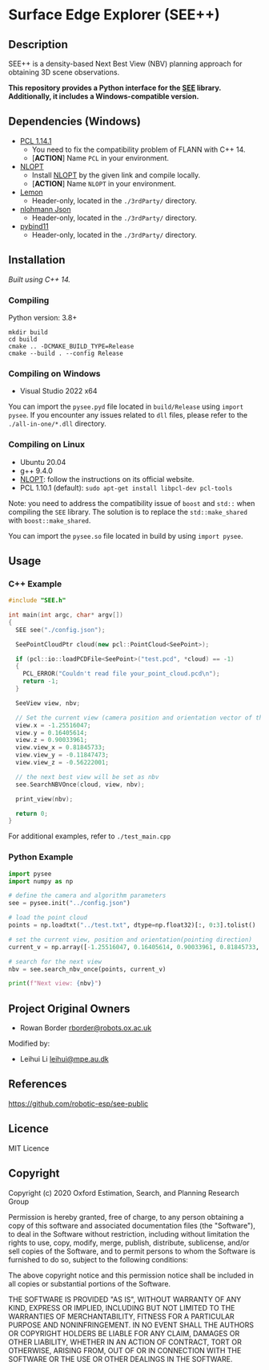 # Surface Edge Explorer (SEE++)

## Description

SEE++ is a density-based Next Best View (NBV) planning approach for obtaining 3D scene observations.

**This repository provides a Python interface for the [SEE](https://github.com/robotic-esp/see-public) library. Additionally, it includes a Windows-compatible version.**

## Dependencies (Windows)

- [PCL 1.14.1](https://github.com/PointCloudLibrary/pcl/releases)
  - You need to fix the compatibility problem of FLANN with C++ 14.
  - [**ACTION**] Name `PCL` in your environment.
- [NLOPT](https://github.com/stevengj/nlopt)
  - Install [NLOPT](https://github.com/stevengj/nlopt) by the given link and compile locally.
  - [**ACTION**] Name `NLOPT` in your environment.
- [Lemon](https://github.com/seqan/lemon)
  - Header-only, located in the `./3rdParty/` directory.
- [nlohmann Json](https://github.com/nlohmann/json)
  - Header-only, located in the `./3rdParty/` directory.
- [pybind11](https://github.com/pybind/pybind11)
  - Header-only, located in the `./3rdParty/` directory.

## Installation

*Built using C++ 14.*

### Compiling

Python version: 3.8+

``` shell
mkdir build
cd build
cmake .. -DCMAKE_BUILD_TYPE=Release
cmake --build . --config Release
```

### Compiling on Windows

- Visual Studio 2022 x64

You can import the `pysee.pyd` file located in `build/Release` using `import pysee`. If you encounter any issues related to `dll` files, please refer to the `./all-in-one/*.dll` directory.

### Compiling on Linux

- Ubuntu 20.04
- g++ 9.4.0
- [NLOPT](https://github.com/stevengj/nlopt): follow the instructions on its official website.
- PCL 1.10.1 (default): `sudo apt-get install libpcl-dev pcl-tools`

Note: you need to address the compatibility issue of `boost` and `std::` when compiling the `SEE` library. The solution is to replace the `std::make_shared` with `boost::make_shared`.


You can import the `pysee.so` file located in build by using `import pysee`. 

## Usage

### C++ Example

``` C++
#include "SEE.h"

int main(int argc, char* argv[])
{
  SEE see("./config.json");

  SeePointCloudPtr cloud(new pcl::PointCloud<SeePoint>);

  if (pcl::io::loadPCDFile<SeePoint>("test.pcd", *cloud) == -1)
  {
    PCL_ERROR("Couldn't read file your_point_cloud.pcd\n");
    return -1;
  }

  SeeView view, nbv;

  // Set the current view (camera position and orientation vector of the camera)
  view.x = -1.25516047;
  view.y = 0.16405614;
  view.z = 0.90033961;
  view.view_x = 0.81845733;
  view.view_y = -0.11847473;
  view.view_z = -0.56222001;

  // the next best view will be set as nbv
  see.SearchNBVOnce(cloud, view, nbv);

  print_view(nbv);

  return 0;
}
```

For additional examples, refer to `./test_main.cpp`

### Python Example

```Python
import pysee
import numpy as np

# define the camera and algorithm parameters
see = pysee.init("../config.json")

# load the point cloud
points = np.loadtxt("../test.txt", dtype=np.float32)[:, 0:3].tolist()

# set the current view, position and orientation(pointing direction)
current_v = np.array([-1.25516047, 0.16405614, 0.90033961, 0.81845733, -0.11847473, -0.56222001], dtype=np.float32).tolist()

# search for the next view
nbv = see.search_nbv_once(points, current_v)

print(f"Next view: {nbv}")
```

## Project Original Owners

- Rowan Border <rborder@robots.ox.ac.uk>

Modified by:

- Leihui Li <leihui@mpe.au.dk>

## References

<https://github.com/robotic-esp/see-public>

## Licence

MIT Licence

## Copyright

Copyright (c) 2020 Oxford Estimation, Search, and Planning Research Group

Permission is hereby granted, free of charge, to any person obtaining a copy of this software and associated documentation files (the "Software"), to deal in the Software without restriction, including without limitation the rights to use, copy, modify, merge, publish, distribute, sublicense, and/or sell copies of the Software, and to permit persons to whom the Software is furnished to do so, subject to the following conditions:

The above copyright notice and this permission notice shall be included in all copies or substantial portions of the Software.

THE SOFTWARE IS PROVIDED "AS IS", WITHOUT WARRANTY OF ANY KIND, EXPRESS OR IMPLIED, INCLUDING BUT NOT LIMITED TO THE WARRANTIES OF MERCHANTABILITY, FITNESS FOR A PARTICULAR PURPOSE AND NONINFRINGEMENT. IN NO EVENT SHALL THE AUTHORS OR COPYRIGHT HOLDERS BE LIABLE FOR ANY CLAIM, DAMAGES OR OTHER LIABILITY, WHETHER IN AN ACTION OF CONTRACT, TORT OR OTHERWISE, ARISING FROM, OUT OF OR IN CONNECTION WITH THE SOFTWARE OR THE USE OR OTHER DEALINGS IN THE SOFTWARE.
